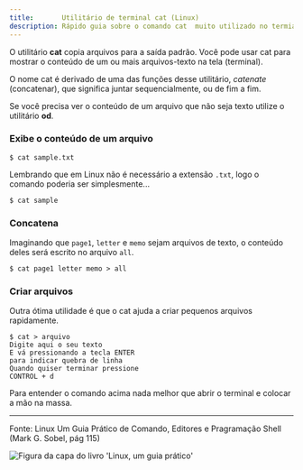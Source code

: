 ```yaml
---
title:       Utilitário de terminal cat (Linux)
description: Rápido guia sobre o comando cat  muito utilizado no termial do Linux  que concatena e exibe arquivos
---
```


O utilitário __cat__ copia arquivos para a saída padrão. Você pode usar cat para mostrar o conteúdo de um ou mais 
arquivos-texto na tela (terminal).

O nome cat é derivado de uma das funções desse utilitário, *catenate* (concatenar), que significa juntar sequencialmente,
ou de fim a fim.

Se você precisa ver o conteúdo de um arquivo que não seja texto utilize o utilitário __od__.



### Exibe o conteúdo de um arquivo

    $ cat sample.txt

Lembrando que em Linux não é necessário a extensão `.txt`, logo o comando poderia ser simplesmente...

    $ cat sample

### Concatena

Imaginando que `page1`, `letter` e `memo` sejam arquivos de texto, o conteúdo deles será escrito no arquivo `all`.

    $ cat page1 letter memo > all


### Criar arquivos

Outra ótima utilidade é que o cat ajuda a criar pequenos arquivos rapidamente.

    $ cat > arquivo
    Digite aqui o seu texto
    E vá pressionando a tecla ENTER
    para indicar quebra de linha
    Quando quiser terminar pressione
    CONTROL + d


Para entender o comando acima nada melhor que abrir o terminal e colocar a mão na massa.

 
-----------------------------------------------------------------------------------------

Fonte: Linux Um Guia Prático de Comando, Editores e Pragramação Shell (Mark G. Sobel, pág 115)

![Figura da capa do livro 'Linux, um guia prático'](../livro-linux-guia-pratico.jpeg "linux")








